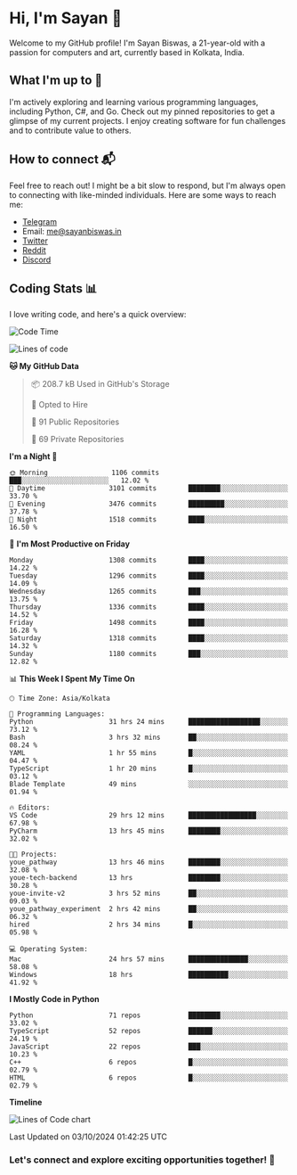 # Hi, I'm Sayan 👋

Welcome to my GitHub profile! I'm Sayan Biswas, a 21-year-old with a passion for computers and art, currently based in Kolkata, India.

## What I'm up to 🚀

I'm actively exploring and learning various programming languages, including Python, C#, and Go. Check out my pinned repositories to get a glimpse of my current projects. I enjoy creating software for fun challenges and to contribute value to others.

## How to connect 📬

Feel free to reach out! I might be a bit slow to respond, but I'm always open to connecting with like-minded individuals. Here are some ways to reach me:

- [Telegram](https://t.me/dank_as_fuck)
- Email: [me@sayanbiswas.in](mailto:me@sayanbiswas.in)
- [Twitter](https://twitter.com/TheDankDel)
- [Reddit](https://www.reddit.com/user/dank_as_fuck_/)
- [Discord](https://discordapp.com/users/506536929152466945)

## Coding Stats 📊

I love writing code, and here's a quick overview:

<!--START_SECTION:waka-->
![Code Time](http://img.shields.io/badge/Code%20Time-1%2C823%20hrs%2052%20mins-blue)

![Lines of code](https://img.shields.io/badge/From%20Hello%20World%20I%27ve%20Written-6.2%20million%20lines%20of%20code-blue)

**🐱 My GitHub Data** 

> 📦 208.7 kB Used in GitHub's Storage 
 > 
> 💼 Opted to Hire
 > 
> 📜 91 Public Repositories 
 > 
> 🔑 69 Private Repositories 
 > 
**I'm a Night 🦉** 

```text
🌞 Morning                1106 commits        ███░░░░░░░░░░░░░░░░░░░░░░   12.02 % 
🌆 Daytime                3101 commits        ████████░░░░░░░░░░░░░░░░░   33.70 % 
🌃 Evening                3476 commits        █████████░░░░░░░░░░░░░░░░   37.78 % 
🌙 Night                  1518 commits        ████░░░░░░░░░░░░░░░░░░░░░   16.50 % 
```
📅 **I'm Most Productive on Friday** 

```text
Monday                   1308 commits        ████░░░░░░░░░░░░░░░░░░░░░   14.22 % 
Tuesday                  1296 commits        ████░░░░░░░░░░░░░░░░░░░░░   14.09 % 
Wednesday                1265 commits        ███░░░░░░░░░░░░░░░░░░░░░░   13.75 % 
Thursday                 1336 commits        ████░░░░░░░░░░░░░░░░░░░░░   14.52 % 
Friday                   1498 commits        ████░░░░░░░░░░░░░░░░░░░░░   16.28 % 
Saturday                 1318 commits        ████░░░░░░░░░░░░░░░░░░░░░   14.32 % 
Sunday                   1180 commits        ███░░░░░░░░░░░░░░░░░░░░░░   12.82 % 
```


📊 **This Week I Spent My Time On** 

```text
🕑︎ Time Zone: Asia/Kolkata

💬 Programming Languages: 
Python                   31 hrs 24 mins      ██████████████████░░░░░░░   73.12 % 
Bash                     3 hrs 32 mins       ██░░░░░░░░░░░░░░░░░░░░░░░   08.24 % 
YAML                     1 hr 55 mins        █░░░░░░░░░░░░░░░░░░░░░░░░   04.47 % 
TypeScript               1 hr 20 mins        █░░░░░░░░░░░░░░░░░░░░░░░░   03.12 % 
Blade Template           49 mins             ░░░░░░░░░░░░░░░░░░░░░░░░░   01.94 % 

🔥 Editors: 
VS Code                  29 hrs 12 mins      █████████████████░░░░░░░░   67.98 % 
PyCharm                  13 hrs 45 mins      ████████░░░░░░░░░░░░░░░░░   32.02 % 

🐱‍💻 Projects: 
youe_pathway             13 hrs 46 mins      ████████░░░░░░░░░░░░░░░░░   32.08 % 
youe-tech-backend        13 hrs              ████████░░░░░░░░░░░░░░░░░   30.28 % 
youe-invite-v2           3 hrs 52 mins       ██░░░░░░░░░░░░░░░░░░░░░░░   09.03 % 
youe_pathway_experiment  2 hrs 42 mins       ██░░░░░░░░░░░░░░░░░░░░░░░   06.32 % 
hired                    2 hrs 34 mins       █░░░░░░░░░░░░░░░░░░░░░░░░   05.98 % 

💻 Operating System: 
Mac                      24 hrs 57 mins      ███████████████░░░░░░░░░░   58.08 % 
Windows                  18 hrs              ██████████░░░░░░░░░░░░░░░   41.92 % 
```

**I Mostly Code in Python** 

```text
Python                   71 repos            ████████░░░░░░░░░░░░░░░░░   33.02 % 
TypeScript               52 repos            ██████░░░░░░░░░░░░░░░░░░░   24.19 % 
JavaScript               22 repos            ███░░░░░░░░░░░░░░░░░░░░░░   10.23 % 
C++                      6 repos             █░░░░░░░░░░░░░░░░░░░░░░░░   02.79 % 
HTML                     6 repos             █░░░░░░░░░░░░░░░░░░░░░░░░   02.79 % 
```



**Timeline**

![Lines of Code chart](https://raw.githubusercontent.com/Dank-del/Dank-del/main/assets/bar_graph.png)


 Last Updated on 03/10/2024 01:42:25 UTC
<!--END_SECTION:waka-->

### Let's connect and explore exciting opportunities together! 🚀
